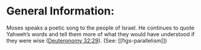# General Information:

Moses speaks a poetic song to the people of Israel. He continues to quote Yahweh’s words and tell them more of what they would have understood if they were wise ([Deuteronomy 32:29](../32/29.md)). (See: [[figs-parallelism]])